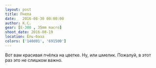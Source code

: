 ```yaml
---
layout: post
title: Пчела
date:   2016-08-30 00:00:00
author: К.С.
gear: [E-300 , 35mm macro]
shoot_date: 2016-08-19
location: Ёль-база
colors: ['140d01', '691500']
---
```


Вот вам красивая пчёлка на цветке. Ну, или шмелик. Пожалуй, в этот раз это не слишком важно.
